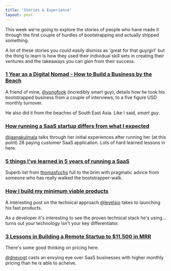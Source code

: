 ```yaml
---
title: 'Stories & Experience'
layout: post
---
```


This week we're going to explore the stories of people who have made it through the first couple of hurdles of bootstrapping and actually shipped something.

A lot of these stories you could easily dismiss as 'great for that guy/girl' but the thing to learn is how they used their individual skill sets in creating their ventures and the takeaways you can glen from their success.


### [1 Year as a Digital Nomad - How to Build a Business by the Beach](http://www.slideshare.net/yongfook/1-year-as-a-digital-nomad-how-to-build-a-business-by-the-beach)

A friend of mine, [@yongfook](http://twitter.com/yongfook) (incredibly smart guy), details how he took his bootstrapped business from a couple of interviews, to a five figure USD monthly turnover.

He also did it from the beaches of South East Asia. Like I said, _smart guy_.


### [How running a SaaS startup differs from what I expected](http://www.happybootstrapper.com/2014/running-a-saas-startup/)

[@jaanakulmala](http://twitter.com/jaanakulmala) talks through her initial experiences after running her (at this point) 28 paying customer SaaS application. Lots of hard learned lessons in here.


### [5 things I’ve learned in 5 years of running a SaaS](http://mir.aculo.us/2013/11/27/5-things-ive-learned-in-5-years-of-running-a-saas/)

Superb list from [thomasfuchs](http://twitter.com/thomasfuchs) full to the brim with pragmatic advice from someone who has really walked the bootstrapper-walk.


### [How I build my minimum viable products](https://levels.io/how-i-build-my-minimum-viable-products/)

A interesting post on the technical approach [@levelsio](http://twitter.com/levelsio) takes to launching his fast products.

As a developer it's interesting to see the proven technical stack he's using... turns out your technology isn't your key differentiator.


### [3 Lessons in Building a Remote Startup to $11,500 in MRR](http://blog.hubstaff.com/building-a-remote-startup/)

There's some good thinking on pricing here.

[@dnevogt](https://twitter.com/dnevogt) casts an envying eye over SaaS businesses with higher monthly pricing than he is able to acheive.
